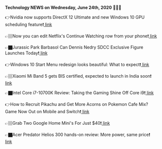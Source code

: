 <b>Technology NEWS on Wednesday, June 24th, 2020</b> 📡📡📡 

👉Nvidia now supports DirectX 12 Ultimate and new Windows 10 GPU scheduling feature❗️<a href='https://techblock.club/?p=5569'> link</a>

👉🏽Now you can edit Netflix's Continue Watching row from your phone❗️<a href='https://techblock.club/?p=5571'> link</a>

👉🏿Jurassic Park Barbasol Can Dennis Nedry SDCC Exclusive Figure Launches Today❗️<a href='https://techblock.club/?p=5573'> link</a>

👉Windows 10 Start Menu redesign looks beautiful: What to expect❗️<a href='https://techblock.club/?p=5575'> link</a>

👉🏽Xiaomi Mi Band 5 gets BIS certified, expected to launch in India soon❗️<a href='https://techblock.club/?p=5577'> link</a>

👉🏿Intel Core i7-10700K Review: Taking the Gaming Shine Off Core i9❗️<a href='https://techblock.club/?p=5579'> link</a>

👉How to Recruit Pikachu and Get More Acorns on Pokemon Cafe Mix? Game Now Out on Mobile and Switch❗️<a href='https://techblock.club/?p=5581'> link</a>

👉🏽Grab Two Google Home Mini's For Just $40❗️<a href='https://techblock.club/?p=5583'> link</a>

👉🏿Acer Predator Helios 300 hands-on review: More power, same price❗️<a href='https://techblock.club/?p=5585'> link</a>

